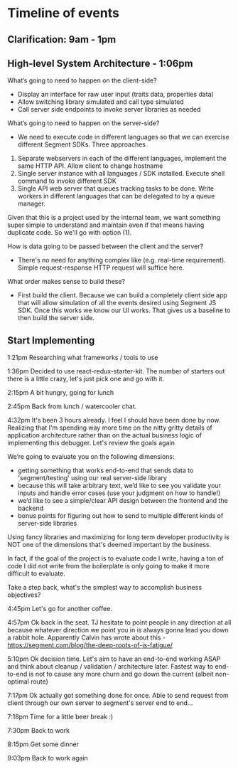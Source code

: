 # Timeline of events

## Clarification: 9am - 1pm

## High-level System Architecture - 1:06pm

What’s going to need to happen on the client-side?
* Display an interface for raw user input (traits data, properties data)
* Allow switching library simulated and call type simulated
* Call server side endpoints to invoke server libraries as needed

What’s going to need to happen on the server-side?
* We need to execute code in different languages so that we can exercise different
Segment SDKs. Three approaches
1) Separate webservers in each of the different languages, implement the same HTTP API. 
Allow client to change hostname
2) Single server instance with all languages / SDK installed. Execute shell command to invoke different SDK
3) Single API web server that queues tracking tasks to be done. Write workers in different 
languages that can be delegated to by a queue manager. 

Given that this is a project used by the internal team, we want something super simple
to understand and maintain even if that means having duplicate code. So we'll go with
option (1).

How is data going to be passed between the client and the server?
* There's no need for anything complex like (e.g. real-time requirement). 
Simple request-response HTTP request will suffice here.

What order makes sense to build these?
* First build the client. Because we can build a completely client side app that
will allow simulation of all the events desired using Segment JS SDK. Once this 
works we know our UI works. That gives us a baseline to then build the server side.

## Start Implementing

1:21pm
Researching what frameworks / tools to use

1:36pm
Decided to use react-redux-starter-kit. The number of starters out there is a little crazy,
let's just pick one and go with it. 

2:15pm
A bit hungry, going for lunch

2:45pm
Back from lunch / watercooler chat.

4:32pm
It's been 3 hours already. I feel I should have been done by now. 
Realizing that I'm spending way more time on the nitty gritty details of application architecture
rather than on the actual business logic of implementing this debugger. Let's review the goals again

We’re going to evaluate you on the following dimensions:
* getting something that works end-to-end that sends data to 'segment/testing' using our real server-side library
* because this will take arbitrary text, we’d like to see you validate your inputs and handle error cases (use your judgment on how to handle!)
* we’d like to see a simple/clear API design between the frontend and the backend
* bonus points for figuring out how to send to multiple different kinds of server-side libraries

Using fancy libraries and maximizing for long term developer productivity is NOT one of the dimensions that's
deemed important by the business. 

In fact, if the goal of the project is to evaluate code I write, having a ton of code I did not write from the boilerplate
is only going to make it more difficult to evaluate. 

Take a step back, what's the simplest way to accomplish business objectives?

4:45pm
Let's go for another coffee.

4:57pm
Ok back in the seat. TJ hesitate to point people in any direction at all because
whatever direction we point you in is always gonna lead you down a rabbit hole.
Apparently Calvin has wrote about this - https://segment.com/blog/the-deep-roots-of-js-fatigue/

5:10pm
Ok decision time. Let's aim to have an end-to-end working ASAP and think
about cleanup / validation / architecture later. Fastest way to end-to-end is not 
to cause any more churn and go down the current (albeit non-optimal route)

7:17pm
Ok actually got something done for once. Able to send request from client through our own server 
to segment's server end to end...

7:18pm
Time for a little beer break :) 

7:30pm 
Back to work

8:15pm
Get some dinner

9:03pm
Back to work again 
